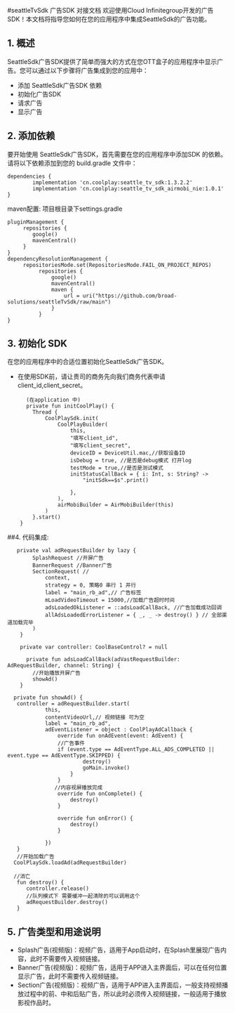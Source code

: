 #seattleTvSdk 广告SDK 对接文档
欢迎使用Cloud Infinitegroup开发的广告SDK！本文档将指导您如何在您的应用程序中集成SeattleSdk的广告功能。

## 1. 概述

SeattleSdk广告SDK提供了简单而强大的方式在您OTT盒子的应用程序中显示广告。您可以通过以下步骤将广告集成到您的应用中：

- 添加 SeattleSdk广告SDK 依赖
- 初始化广告SDK
- 请求广告
- 显示广告

## 2. 添加依赖

要开始使用 SeattleSdk广告SDK，首先需要在您的应用程序中添加SDK 的依赖。请将以下依赖添加到您的
build.gradle 文件中：

    dependencies {
            implementation 'cn.coolplay:seattle_tv_sdk:1.3.2.2'
            implementation 'cn.coolplay:seattle_tv_sdk_airmobi_nie:1.0.1'
    }

maven配置: 项目根目录下settings.gradle

    pluginManagement {
         repositories {
            google()
            mavenCentral()
         }
    }
    dependencyResolutionManagement {
         repositoriesMode.set(RepositoriesMode.FAIL_ON_PROJECT_REPOS)
              repositories {
                  google()
                  mavenCentral()
                  maven {
                      url = uri("https://github.com/broad-solutions/seattleTvSdk/raw/main")
                  }
              }
    }

## 3. 初始化 SDK

在您的应用程序中的合适位置初始化SeattleSdk广告SDK。

- 在使用SDK前，请让贵司的商务先向我们商务代表申请client_id,client_secret。

```
      (在application 中)
      private fun initCoolPlay() {
        Thread {
            CoolPlaySdk.init(
                CoolPlayBuilder(
                    this,
                    "填写client_id",
                    "填写client_secret",
                    deviceID = DeviceUtil.mac,//获取设备ID
                    isDebug = true, //是否是debug模式 打开log
                    testMode = true,//是否是测试模式
                    initStatusCallBack = { i: Int, s: String? ->
                        "initSdk==$s".print()
            
                    },
                ),
                airMobiBuilder = AirMobiBuilder(this)
            )
        }.start()
    }
```

##4. 代码集成:

```
   private val adRequestBuilder by lazy {
        SplashRequest //开屏广告
        BannerRequest //Banner广告
        SectionRequest( //
            context,
            strategy = 0, 策略0 串行 1 并行
            label = "main_rb_ad",// 广告标签
            mLoadVideoTimeout = 15000,//加载广告超时时间
            adsLoadedOkListener = ::adsLoadCallBack, //广告加载成功回调
            allAdsLoadedErrorListener = { _, _ -> destroy() } // 全部渠道加载完毕
        )
    }

    private var controller: CoolBaseControl? = null
    
      private fun adsLoadCallBack(adVastRequestBuilder: AdRequestBuilder, channel: String) {
        //开始播放开屏广告
        showAd()
    }
    
  private fun showAd() { 
   controller = adRequestBuilder.start(
            this,
            contentVideoUrl,// 视频链接 可为空
            label = "main_rb_ad",
            adEventListener = object : CoolPlayAdCallback {
                override fun onAdEvent(event: AdEvent) {
                //广告事件
                if (event.type == AdEventType.ALL_ADS_COMPLETED || event.type == AdEventType.SKIPPED) {
                        destroy()
                        goMain.invoke()
                    }
                }
               //内容视屏播放完成
                override fun onComplete() {
                    destroy()
                }

                override fun onError() {
                    destroy()
                }

            })
   }
   //开始加载广告
  CoolPlaySdk.loadAd(adRequestBuilder)
  
  //消亡
   fun destroy() {
      controller.release()
      //队列模式下 需要缓冲一起清除的可以调用这个
      adRequestBuilder.destroy()
   }

```

## 5. 广告类型和用途说明

- Splash广告(视频版)：视频广告，适用于App启动时，在Splash里展现广告内容，此时不需要传入视频链接。
- Banner广告(视频版)：视频广告，适用于APP进入主界面后，可以在任何位置显示广告，此时不需要传入视频链接。
- Section广告(视频版)：视频广告，适用于APP进入主界面后，一般支持视频播放过程中的前、中和后贴广告，所以此时必须传入视频链接，一般适用于播放影视作品时。



